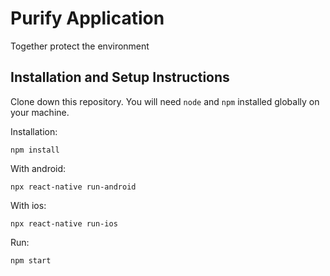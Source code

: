 # Purify Application
 Together protect the environment

 ## Installation and Setup Instructions
 
Clone down this repository. You will need `node` and `npm` installed globally on your machine.  

Installation:

`npm install` 

With android:

`npx react-native run-android`

With ios:

`npx react-native run-ios`

Run:

`npm start`
